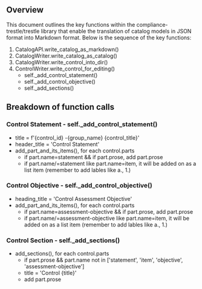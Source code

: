 ## Overview 
This document outlines the key functions within the compliance-trestle/trestle library that enable the translation of catalog models in JSON format into Markdown format. Below is the sequence of the key functions:

1. CatalogAPI.write_catalog_as_markdown()
2. CatalogWriter.write_catalog_as_catalog()
3. CatalogWriter.write_control_into_dir()
4. ControlWriter.write_control_for_editing()
    - self._add_control_statement()
    - self._add_control_objective()
    - self._add_sections()

## Breakdown of function calls

### Control Statement - self._add_control_statement()
- title = f'{control_id} -{group_name} {control_title}'
- header_title = 'Control Statement'
- add_part_and_its_items(), for each control.parts
    - if part.name=statement && if part.prose, add part.prose
    - if part.name/=statement like part.name=item, it will be added on as a list item (remember to add lables like a., 1.)

### Control Objective - self._add_control_objective()
- heading_title = 'Control Assessment Objective'
- add_part_and_its_items(), for each control.parts
    - if part.name=assessment-objective && if part.prose, add part.prose
    - if part.name/=assessment-objective like part.name=item, it will be added on as a list item (remember to add lables like a., 1.)

### Control Section - self._add_sections()
- add_sections(), for each control.parts
    - if part.prose && part.name not in ['statement', 'item', 'objective', 'assessment-objective']
    - title = 'Control {title}'
    - add part.prose